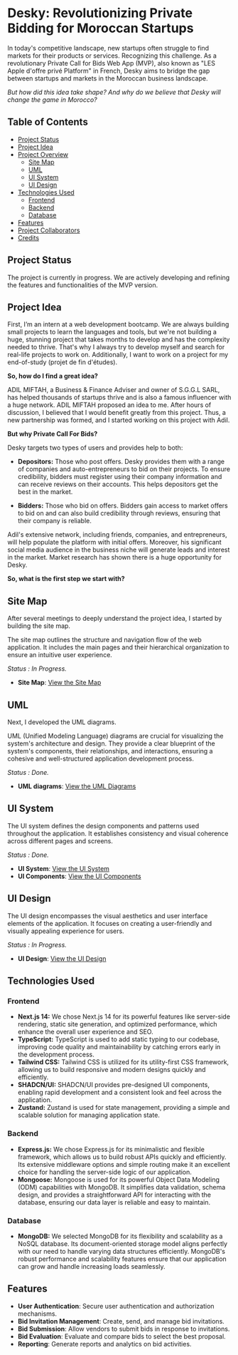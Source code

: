 
# Desky: Revolutionizing Private Bidding for Moroccan Startups

In today's competitive landscape, new startups often struggle to find markets for their products or services. Recognizing this challenge. As a revolutionary Private Call for Bids Web App (MVP), also known as "LES Apple d'offre privé Platform" in French, Desky aims to bridge the gap between startups and markets in the Moroccan business landscape.

*But how did this idea take shape? And why do we believe that Desky will change the game in Morocco?*


## Table of Contents
- [Project Status](#Project-Status)
- [Project Idea](#Project-Idea)
- [Project Overview](#project-overview)
  - [Site Map](#site-map)
  - [UML](#UML)
  - [UI System](#ui-system)
  - [UI Design](#ui-design)
- [Technologies Used](#technologies-used)
  - [Frontend](#frontend)
  - [Backend](#backend)
  - [Database](#database)
- [Features](#features)
- [Project Collaborators](#project-collaborators)
- [Credits](#credits)
## Project Status

The project is currently in progress. We are actively developing and refining the features and functionalities of the MVP version.
## Project Idea

First, I’m an intern at a web development bootcamp. We are always building small projects to learn the languages and tools, but we're not building a huge, stunning project that takes months to develop and has the complexity needed to thrive. That's why I always try to develop myself and search for real-life projects to work on. Additionally, I want to work on a project for my end-of-study (projet de fin d'études).

**So, how do I find a great idea?**

ADIL MIFTAH, a Business & Finance Adviser and owner of S.G.G.L SARL, has helped thousands of startups thrive and is also a famous influencer with a huge network. ADIL MIFTAH proposed an idea to me. After hours of discussion, I believed that I would benefit greatly from this project. Thus, a new partnership was formed, and I started working on this project with Adil.

**But why Private Call For Bids?**

Desky targets two types of users and provides help to both:

- **Depositors:** Those who post offers. Desky provides them with a range of companies and auto-entrepreneurs to bid on their projects. To ensure credibility, bidders must register using their company information and can receive reviews on their accounts. This helps depositors get the best in the market.

- **Bidders:** Those who bid on offers. Bidders gain access to market offers to bid on and can also build credibility through reviews, ensuring that their company is reliable.

Adil's extensive network, including friends, companies, and entrepreneurs, will help populate the platform with initial offers. Moreover, his significant social media audience in the business niche will generate leads and interest in the market. Market research has shown there is a huge opportunity for Desky.

**So, what is the first step we start with?**
## Site Map

After several meetings to deeply understand the project idea, I started by building the site map.

The site map outlines the structure and navigation flow of the web application. It includes the main pages and their hierarchical organization to ensure an intuitive user experience.

*Status : In Progress.*

- **Site Map**: [View the Site Map](https://www.figma.com/design/XFfxW4zdqu1ZmTJwAUC84S/Desky?node-id=0-1&t=kjMgHBqQUyhqSYRG-1)
## UML
Next, I developed the UML diagrams.

UML (Unified Modeling Language) diagrams are crucial for visualizing the system's architecture and design. They provide a clear blueprint of the system's components, their relationships, and interactions, ensuring a cohesive and well-structured application development process.

*Status : Done.*

- **UML diagrams**: [View the UML Diagrams]([https://lucid.app/lucidchart/64d2bf22-ce7f-4301-9327-9e75193a2ba4/edit?viewport_loc=-3729%2C-926%2C12591%2C7907%2C0_0&invitationId=inv_ea83448b-8e3a-41ed-bf4c-e9a3f66da366)

## UI System

The UI system defines the design components and patterns used throughout the application. It establishes consistency and visual coherence across different pages and screens.

*Status : Done.*

- **UI System**: [View the UI System](https://www.figma.com/design/XFfxW4zdqu1ZmTJwAUC84S/Desky?node-id=296-182&t=zkw8JdIB9juO66UF-1)
- **UI Components**: [View the UI Components](https://www.figma.com/design/XFfxW4zdqu1ZmTJwAUC84S/Desky?node-id=415-432&t=lEn0TOA2jkAXyeLG-1)
## UI Design
The UI design encompasses the visual aesthetics and user interface elements of the application. It focuses on creating a user-friendly and visually appealing experience for users.

*Status : In Progress.*

- **UI Design**: [View the UI Design](https://www.figma.com/design/XFfxW4zdqu1ZmTJwAUC84S/Desky?node-id=320-1732&t=lEn0TOA2jkAXyeLG-1)
## Technologies Used

### Frontend
- **Next.js 14:** We chose Next.js 14 for its powerful features like server-side rendering, static site generation, and optimized performance, which enhance the overall user experience and SEO.
- **TypeScript:** TypeScript is used to add static typing to our codebase, improving code quality and maintainability by catching errors early in the development process.
- **Tailwind CSS:** Tailwind CSS is utilized for its utility-first CSS framework, allowing us to build responsive and modern designs quickly and efficiently.
- **SHADCN/UI:** SHADCN/UI provides pre-designed UI components, enabling rapid development and a consistent look and feel across the application.
- **Zustand:** Zustand is used for state management, providing a simple and scalable solution for managing application state.

### Backend
- **Express.js:** We chose Express.js for its minimalistic and flexible framework, which allows us to build robust APIs quickly and efficiently. Its extensive middleware options and simple routing make it an excellent choice for handling the server-side logic of our application.
- **Mongoose:** Mongoose is used for its powerful Object Data Modeling (ODM) capabilities with MongoDB. It simplifies data validation, schema design, and provides a straightforward API for interacting with the database, ensuring our data layer is reliable and easy to maintain.

### Database
- **MongoDB:** We selected MongoDB for its flexibility and scalability as a NoSQL database. Its document-oriented storage model aligns perfectly with our need to handle varying data structures efficiently. MongoDB's robust performance and scalability features ensure that our application can grow and handle increasing loads seamlessly.
## Features

- **User Authentication**: Secure user authentication and authorization mechanisms.
- **Bid Invitation Management**: Create, send, and manage bid invitations.
- **Bid Submission**: Allow vendors to submit bids in response to invitations.
- **Bid Evaluation**: Evaluate and compare bids to select the best proposal.
- **Reporting**: Generate reports and analytics on bid activities.
